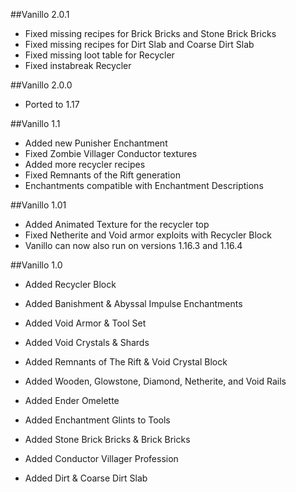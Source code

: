 ##Vanillo 2.0.1
- Fixed missing recipes for Brick Bricks and Stone Brick Bricks
- Fixed missing recipes for Dirt Slab and Coarse Dirt Slab
- Fixed missing loot table for Recycler
- Fixed instabreak Recycler

##Vanillo 2.0.0
- Ported to 1.17

##Vanillo 1.1
- Added new Punisher Enchantment
- Fixed Zombie Villager Conductor textures
- Added more recycler recipes
- Fixed Remnants of the Rift generation
- Enchantments compatible with Enchantment Descriptions

##Vanillo 1.01
- Added Animated Texture for the recycler top
- Fixed Netherite and Void armor exploits with Recycler Block
- Vanillo can now also run on versions 1.16.3 and 1.16.4

##Vanillo 1.0
- Added Recycler Block

- Added Banishment & Abyssal Impulse Enchantments

- Added Void Armor & Tool Set

- Added Void Crystals & Shards

- Added Remnants of The Rift & Void Crystal Block

- Added Wooden, Glowstone, Diamond, Netherite, and Void Rails

- Added Ender Omelette

- Added Enchantment Glints to Tools

- Added Stone Brick Bricks & Brick Bricks

- Added Conductor Villager Profession

- Added Dirt & Coarse Dirt Slab